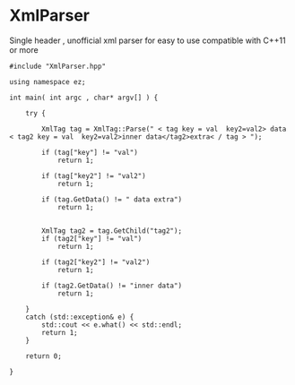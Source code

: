 # XmlParser
Single header , unofficial xml parser for easy to use compatible with C++11 or more

	#include "XmlParser.hpp"

	using namespace ez;

	int main( int argc , char* argv[] ) {

		try {

			XmlTag tag = XmlTag::Parse(" < tag key = val  key2=val2> data < tag2 key = val  key2=val2>inner data</tag2>extra< / tag > ");

			if (tag["key"] != "val")
				return 1;

			if (tag["key2"] != "val2")
				return 1;

			if (tag.GetData() != " data extra")
				return 1;


			XmlTag tag2 = tag.GetChild("tag2");
			if (tag2["key"] != "val")
				return 1;

			if (tag2["key2"] != "val2")
				return 1;

			if (tag2.GetData() != "inner data")
				return 1;

		}
		catch (std::exception& e) {
			std::cout << e.what() << std::endl;
			return 1;
		}

		return 0;

	}




